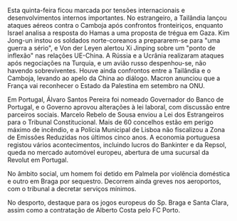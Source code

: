 Esta quinta-feira ficou marcada por tensões internacionais e desenvolvimentos internos importantes. No estrangeiro, a Tailândia lançou ataques aéreos contra o Camboja após confrontos fronteiriços, enquanto Israel analisa a resposta do Hamas a uma proposta de trégua em Gaza. Kim Jong-un instou os soldados norte-coreanos a prepararem-se para "uma guerra a sério", e Von der Leyen alertou Xi Jinping sobre um "ponto de inflexão" nas relações UE-China. A Rússia e a Ucrânia realizaram ataques após negociações na Turquia, e um avião russo despenhou-se, não havendo sobreviventes. Houve ainda confrontos entre a Tailândia e o Camboja, levando ao apelo da China ao diálogo. Macron anunciou que a França vai reconhecer o Estado da Palestina em setembro na ONU.

Em Portugal, Álvaro Santos Pereira foi nomeado Governador do Banco de Portugal, e o Governo aprovou alterações à lei laboral, com discussão entre parceiros sociais. Marcelo Rebelo de Sousa enviou a Lei dos Estrangeiros para o Tribunal Constitucional. Mais de 60 concelhos estão em perigo máximo de incêndio, e a Polícia Municipal de Lisboa não fiscalizou a Zona de Emissões Reduzidas nos últimos cinco anos. A economia portuguesa registou vários acontecimentos, incluindo lucros do Bankinter e da Repsol, queda no mercado automóvel europeu, abertura de uma sucursal da Revolut em Portugal.

No âmbito social, um homem foi detido em Palmela por violência doméstica e outro em Braga por sequestro. Decorrem ainda greves nos aeroportos, com o tribunal a decretar serviços mínimos.

No desporto, destaque para os jogos europeus do Sp. Braga e Santa Clara, assim como a contratação de Alberto Costa pelo FC Porto.
